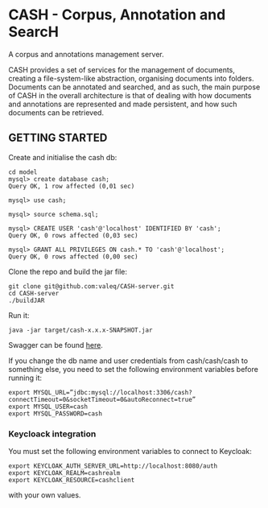 # CASH - Corpus, Annotation and SearcH

A corpus and annotations management server.

CASH provides a set of services for the management of documents, creating a file-system-like abstraction, organising documents into folders. Documents can be annotated and searched, and as such, the main purpose of CASH in the overall architecture is that of dealing with how documents and annotations are represented and made persistent, and how such documents can be retrieved. 


## GETTING STARTED

Create and initialise the cash db:

```
cd model
mysql> create database cash;
Query OK, 1 row affected (0,01 sec)

mysql> use cash;

mysql> source schema.sql;

mysql> CREATE USER 'cash'@'localhost' IDENTIFIED BY 'cash';
Query OK, 0 rows affected (0,03 sec)

mysql> GRANT ALL PRIVILEGES ON cash.* TO 'cash'@'localhost';
Query OK, 0 rows affected (0,00 sec)
```

Clone the repo and build the jar file:

```
git clone git@github.com:valeq/CASH-server.git
cd CASH-server
./buildJAR
```

Run it:

```
java -jar target/cash-x.x.x-SNAPSHOT.jar
```

Swagger can be found [here](http://localhost:8080/swagger-ui/index.html?configUrl=/v3/api-docs/swagger-config#/). 

If you change the db name and user credentials from cash/cash/cash to something else, you need to set the following environment variables before running it:

```
export MYSQL_URL=”jdbc:mysql://localhost:3306/cash?connectTimeout=0&socketTimeout=0&autoReconnect=true”
export MYSQL_USER=cash
export MYSQL_PASSWORD=cash
```

### Keycloack integration
You must set the following environment variables to connect to Keycloak:

```
export KEYCLOAK_AUTH_SERVER_URL=http://localhost:8080/auth
export KEYCLOAK_REALM=cashrealm
export KEYCLOAK_RESOURCE=cashclient
```

with your own values.

